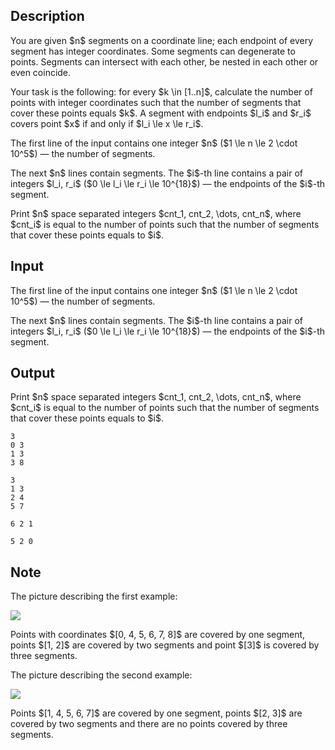 ## Description

<div><p>You are given $n$ segments on a coordinate line; each endpoint of every segment has integer coordinates. Some segments can degenerate to points. Segments can intersect with each other, be nested in each other or even coincide.</p><p>Your task is the following: for every $k \in [1..n]$, calculate the number of points with integer coordinates such that the number of segments that cover these points equals $k$. A segment with endpoints $l_i$ and $r_i$ covers point $x$ if and only if $l_i \le x \le r_i$.</p></div><div class="input-specification"><p>The first line of the input contains one integer $n$ ($1 \le n \le 2 \cdot 10^5$) — the number of segments.</p><p>The next $n$ lines contain segments. The $i$-th line contains a pair of integers $l_i, r_i$ ($0 \le l_i \le r_i \le 10^{18}$) — the endpoints of the $i$-th segment.</p></div><div class="output-specification"><p>Print $n$ space separated integers $cnt_1, cnt_2, \dots, cnt_n$, where $cnt_i$ is equal to the number of points such that the number of segments that cover these points equals to $i$.</p></div>

## Input

<p>The first line of the input contains one integer $n$ ($1 \le n \le 2 \cdot 10^5$) — the number of segments.</p><p>The next $n$ lines contain segments. The $i$-th line contains a pair of integers $l_i, r_i$ ($0 \le l_i \le r_i \le 10^{18}$) — the endpoints of the $i$-th segment.</p>

## Output

<p>Print $n$ space separated integers $cnt_1, cnt_2, \dots, cnt_n$, where $cnt_i$ is equal to the number of points such that the number of segments that cover these points equals to $i$.</p>





```input1
3
0 3
1 3
3 8

```




```input2
3
1 3
2 4
5 7

```




```output1
6 2 1 

```




```output2
5 2 0 

```



## Note

<p>The picture describing the first example:</p><p><img class="tex-graphics" src="file://q0zG5nUB.png" style="max-width: 100.0%;max-height: 100.0%;"></p><p>Points with coordinates $[0, 4, 5, 6, 7, 8]$ are covered by one segment, points $[1, 2]$ are covered by two segments and point $[3]$ is covered by three segments.</p><p>The picture describing the second example:</p><p><img class="tex-graphics" src="file://I1hDxdd9.png" style="max-width: 100.0%;max-height: 100.0%;"></p><p>Points $[1, 4, 5, 6, 7]$ are covered by one segment, points $[2, 3]$ are covered by two segments and there are no points covered by three segments.</p>
